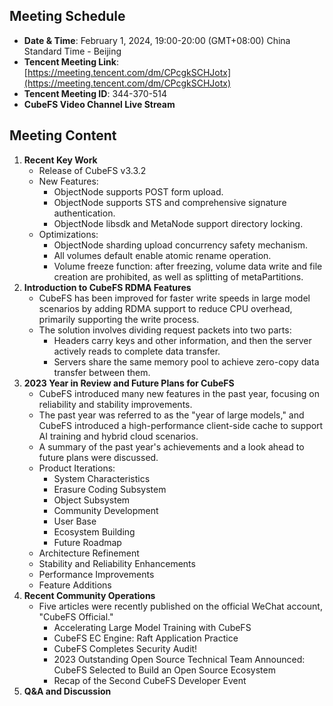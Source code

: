 ## Meeting Schedule
- **Date & Time**: February 1, 2024, 19:00-20:00 (GMT+08:00) China Standard Time - Beijing
- **Tencent Meeting Link**: [https://meeting.tencent.com/dm/CPcgkSCHJotx](https://meeting.tencent.com/dm/CPcgkSCHJotx)
- **Tencent Meeting ID**: 344-370-514
- **CubeFS Video Channel Live Stream**

## Meeting Content
1. **Recent Key Work**
   - Release of CubeFS v3.3.2
   - New Features:
     - ObjectNode supports POST form upload.
     - ObjectNode supports STS and comprehensive signature authentication.
     - ObjectNode libsdk and MetaNode support directory locking.
   - Optimizations:
     - ObjectNode sharding upload concurrency safety mechanism.
     - All volumes default enable atomic rename operation.
     - Volume freeze function: after freezing, volume data write and file creation are prohibited, as well as splitting of metaPartitions.
2. **Introduction to CubeFS RDMA Features**
   - CubeFS has been improved for faster write speeds in large model scenarios by adding RDMA support to reduce CPU overhead, primarily supporting the write process.
   - The solution involves dividing request packets into two parts:
     - Headers carry keys and other information, and then the server actively reads to complete data transfer.
     - Servers share the same memory pool to achieve zero-copy data transfer between them.
3. **2023 Year in Review and Future Plans for CubeFS**
   - CubeFS introduced many new features in the past year, focusing on reliability and stability improvements.
   - The past year was referred to as the "year of large models," and CubeFS introduced a high-performance client-side cache to support AI training and hybrid cloud scenarios.
   - A summary of the past year's achievements and a look ahead to future plans were discussed.
   - Product Iterations:
     - System Characteristics
     - Erasure Coding Subsystem
     - Object Subsystem
     - Community Development
     - User Base
     - Ecosystem Building
     - Future Roadmap
   - Architecture Refinement
   - Stability and Reliability Enhancements
   - Performance Improvements
   - Feature Additions
4. **Recent Community Operations**
   - Five articles were recently published on the official WeChat account, "CubeFS Official."
     - Accelerating Large Model Training with CubeFS
     - CubeFS EC Engine: Raft Application Practice
     - CubeFS Completes Security Audit!
     - 2023 Outstanding Open Source Technical Team Announced: CubeFS Selected to Build an Open Source Ecosystem
     - Recap of the Second CubeFS Developer Event
5. **Q&A and Discussion**
